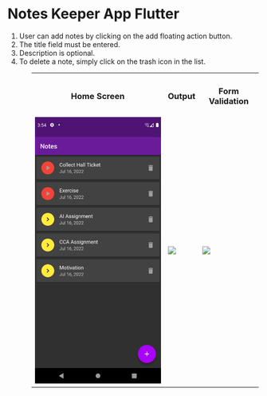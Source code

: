 # Notes Keeper App Flutter

<ol>
  <li>User can add notes by clicking on the add floating action button.</li>
  <li>The title field must be entered.</li>
  <li>Description is optional.</li>
  <li>To delete a note, simply click on the trash icon in the list.</li>
<ol>

<table>
  <tr>
    <th><h3>Home Screen</h3></th>
    <th><h3>Output</h3></th>
    <th><h3>Form Validation</h3></th>
  </tr>
  <tr>
    <td><img src="ss/home_screen.png" width="400px"></td>
    <td><img src="ss/output.png" width="400px"></td>
    <td><img src="ss/error.png" width="400px"></td>
  </tr>
</table>
